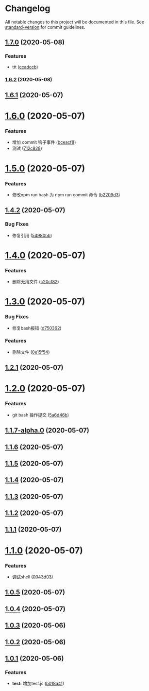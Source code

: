 # Changelog

All notable changes to this project will be documented in this file. See [standard-version](https://github.com/conventional-changelog/standard-version) for commit guidelines.

## [1.7.0](https://github.com/FearlessMa/gitMessage/compare/v1.6.1...v1.7.0) (2020-05-08)


### Features

* ttt ([ccadccb](https://github.com/FearlessMa/gitMessage/commit/ccadccbdd59b196639b209f463c07aef9c9ab592))

### [1.6.2](https://github.com/FearlessMa/gitMessage/compare/v1.6.1...v1.6.2) (2020-05-08)

## [1.6.1](https://github.com/FearlessMa/gitMessage/compare/v1.6.0...v1.6.1) (2020-05-07)



# [1.6.0](https://github.com/FearlessMa/gitMessage/compare/v1.5.0...v1.6.0) (2020-05-07)


### Features

* 增加 commit 钩子事件 ([bceacf8](https://github.com/FearlessMa/gitMessage/commit/bceacf800924acccd862af8b8f6477dcf89a5624))
* 测试 ([712c828](https://github.com/FearlessMa/gitMessage/commit/712c8281bea7257ccbd36037f5927ed572564ccd))



# [1.5.0](https://github.com/FearlessMa/gitMessage/compare/v1.4.2...v1.5.0) (2020-05-07)


### Features

* 修改npm run bash 为 npm run commit 命令 ([b2209d3](https://github.com/FearlessMa/gitMessage/commit/b2209d3aa2d1f27482cd6c7f48d55ff268f28979))



## [1.4.2](https://github.com/FearlessMa/gitMessage/compare/v1.4.0...v1.4.2) (2020-05-07)


### Bug Fixes

* 修复引用 ([54980bb](https://github.com/FearlessMa/gitMessage/commit/54980bb46784f333c359d916eff34942f2f71a24))



# [1.4.0](https://github.com/FearlessMa/gitMessage/compare/v1.3.0...v1.4.0) (2020-05-07)


### Features

* 删除无用文件 ([c20cf82](https://github.com/FearlessMa/gitMessage/commit/c20cf829a6f6c9f5b7732b148f753cc705692138))



# [1.3.0](https://github.com/FearlessMa/gitMessage/compare/v1.2.1...v1.3.0) (2020-05-07)


### Bug Fixes

* 修复bash报错 ([d750362](https://github.com/FearlessMa/gitMessage/commit/d7503623d7a18095b53e1fcce651b5c69786550b))


### Features

* 删除文件 ([0e15f54](https://github.com/FearlessMa/gitMessage/commit/0e15f54f9420fe1a9fcfc6197dd6fb2c04a1236b))



## [1.2.1](https://github.com/FearlessMa/gitMessage/compare/v1.2.0...v1.2.1) (2020-05-07)



# [1.2.0](https://github.com/FearlessMa/gitMessage/compare/v1.1.7-alpha.0...v1.2.0) (2020-05-07)


### Features

* git bash 操作提交 ([5a6d46b](https://github.com/FearlessMa/gitMessage/commit/5a6d46b331c789fb96922e4d174bbb13cd8a1b0e))



## [1.1.7-alpha.0](https://github.com/FearlessMa/gitMessage/compare/v1.1.6...v1.1.7-alpha.0) (2020-05-07)



## [1.1.6](https://github.com/FearlessMa/gitMessage/compare/v1.1.5...v1.1.6) (2020-05-07)



## [1.1.5](https://github.com/FearlessMa/gitMessage/compare/v1.1.4...v1.1.5) (2020-05-07)



## [1.1.4](https://github.com/FearlessMa/gitMessage/compare/v1.1.3...v1.1.4) (2020-05-07)



## [1.1.3](https://github.com/FearlessMa/gitMessage/compare/v1.1.2...v1.1.3) (2020-05-07)



## [1.1.2](https://github.com/FearlessMa/gitMessage/compare/v1.1.1...v1.1.2) (2020-05-07)



## [1.1.1](https://github.com/FearlessMa/gitMessage/compare/v1.1.0...v1.1.1) (2020-05-07)



# [1.1.0](https://github.com/FearlessMa/gitMessage/compare/v1.0.5...v1.1.0) (2020-05-07)


### Features

* 调试shell ([0043d03](https://github.com/FearlessMa/gitMessage/commit/0043d0388a069b13dc2de247b4d45d7506886411))



## [1.0.5](https://github.com/FearlessMa/gitMessage/compare/v1.0.4...v1.0.5) (2020-05-07)



## [1.0.4](https://github.com/FearlessMa/gitMessage/compare/v1.0.3...v1.0.4) (2020-05-07)



## [1.0.3](https://github.com/FearlessMa/gitMessage/compare/v1.0.2...v1.0.3) (2020-05-06)



## [1.0.2](https://github.com/FearlessMa/gitMessage/compare/v1.0.1...v1.0.2) (2020-05-06)



## [1.0.1](https://github.com/FearlessMa/gitMessage/compare/b018a41dd231e478843105a57f2f23331f7d96a6...v1.0.1) (2020-05-06)


### Features

* **test:** 增加test.js ([b018a41](https://github.com/FearlessMa/gitMessage/commit/b018a41dd231e478843105a57f2f23331f7d96a6))
